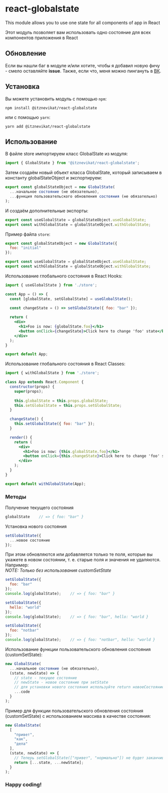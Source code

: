 # react-globalstate
 This module allows you to use one state for all components of app in React

 Этот модуль позволяет вам использовать одно состояние для всех компонентов приложения в React
 
## Обновление
Если вы нашли баг в модуле и/или хотите, чтобы я добавил новую фичу - смело оставляйте **issue**. Также, если что, меня можно пингануть в [ВК](https://vk.com/itznevikat).
 
## Установка
Вы можете установить модуль с помощью `npm`:
```shell script
npm install @itznevikat/react-globalstate
```
или с помощью `yarn`:
```shell script
yarn add @itznevikat/react-globalstate
```

## Использование
В файле store импортируем класс GlobalState из модуля:
```javascript
import { GlobalState } from '@itznevikat/react-globalstate';
```
Затем создаём новый объект класса GlobalState, который записываем в константу globalStateObject и экспортируем:
```javascript
export const globalStateObject = new GlobalState(
  ...начальное состояние (не обязательно),
  ...функция пользовательского обновления состояния (не обязательно)
);
```
И создаём дополнительные экспорты:
```javascript
export const useGlobalState = globalStateObject.useGlobalState;
export const withGlobalState = globalStateObject.withGlobalState;
```

Пример файла `store`:
```javascript
export const globalStateObject = new GlobalState({
  foo: "initial"
});

export const useGlobalState = globalStateObject.useGlobalState;
export const withGlobalState = globalStateObject.withGlobalState;
```

Использование глобального состояния в React Hooks:
```jsx
import { useGlobalState } from './store';

const App = () => {
  const [globalState, setGlobalState] = useGlobalState();

  const changeState = () => setGlobalState({ foo: "bar" });
  
  return (
    <div>
      <h1>Foo is now: {globalState.foo}</h1>
      <button onClick={changeState}>Click here to change 'foo' state</button>
    </div>
  );
}

export default App;
```

Использование глобального состояния в React Classes:
```jsx
import { withGlobalState } from './store';

class App extends React.Component {
  constructor(props) {
    super(props);
    
    this.globalState = this.props.globalState;
    this.setGlobalState = this.props.setGlobalState;
  }

  changeState() {
    this.setGlobalState({ foo: "bar" });
  }

  render() {
    return (
      <div>
        <h1>Foo is now: {this.globalState.foo}</h1>
        <button onClick={this.changeState}>Click here to change 'foo' state</button>
      </div>
    );
  }
}

export default withGlobalState(App);
```

### Методы
Получение текущего состояния
```javascript
globalState    // => { foo: "bar" }
```

Установка нового состояния
```javascript
setGlobalState({
  ...новое состояние
});
```
При этом обновляются или добавляется только те поля, которые вы укажете в новом состоянии, т. е. старые поля и значения не удаляются. Например:<br/>
*NOTE: Только без использования customSetState*
```javascript
setGlobalState({
  foo: "bar"
});
console.log(globalState);    // => { foo: "bar" }

setGlobalState({
  hello: "world"
});
console.log(globalState);    // => { foo: "bar", hello: "world }

setGlobalState({
  foo: "notbar"
});
console.log(globalState);    // => { foo: "notbar", hello: "world }
```

Использование функции пользовательского обновления состояния (customSetState):
```javascript
new GlobalState(
  ...начальное состояние (не обязательно),
  (state, newState) => {
    // state - текущее состояние
    // newState - новое состояние при setState
    // для установки нового состояния используйте return новоеСостояние;
    ...code
  }
);
```

Пример для функции пользовательского обновления состояния (customSetState) с использованием массива в качестве состояния:
```javascript
new GlobalState(
  [
    "привет",
    "как",
    "дела"
  ],
  (state, newState) => {
    // Теперь setGlobalState(["привет", "нормально"]) не будет заканчиваться ошибкой и нормально отработает
    return [...state, ...newState];
  }
);
```

### Happy coding!
